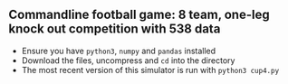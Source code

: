 ## Commandline football game: 8 team, one-leg knock out competition with 538 data

 - Ensure you have `python3`, `numpy` and `pandas` installed
 - Download the files, uncompress and `cd` into the directory
 - The most recent version of this simulator is run with `python3 cup4.py`
